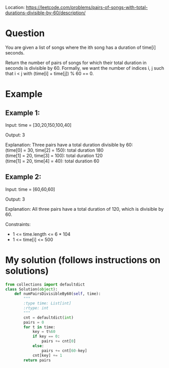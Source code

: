 Location: https://leetcode.com/problems/pairs-of-songs-with-total-durations-divisible-by-60/description/
# Question
You are given a list of songs where the ith song has a duration of time[i] seconds.

Return the number of pairs of songs for which their total duration in seconds is divisible by 60. Formally, we want the number of indices i, j such that i < j with (time[i] + time[j]) % 60 == 0.

# Example

## Example 1:

Input: time = [30,20,150,100,40]

Output: 3

Explanation: Three pairs have a total duration divisible by 60:
</br>(time[0] = 30, time[2] = 150): total duration 180
</br>(time[1] = 20, time[3] = 100): total duration 120
</br>(time[1] = 20, time[4] = 40): total duration 60

## Example 2:

Input: time = [60,60,60]

Output: 3

Explanation: All three pairs have a total duration of 120, which is divisible by 60.


Constraints:

- 1 <= time.length <= 6 * 104
- 1 <= time[i] <= 500
 

# My solution (follows instructions on solutions)
```python
from collections import defaultdict
class Solution(object):
    def numPairsDivisibleBy60(self, time):
        """
        :type time: List[int]
        :rtype: int
        """
        cnt = defaultdict(int)
        pairs = 0
        for t in time:
            key = t%60
            if key == 0:
                pairs += cnt[0]
            else:
                pairs += cnt[60-key]
            cnt[key] += 1
        return pairs
        
```
